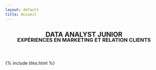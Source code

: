 ```yaml
---
layout: default
title: Accueil
---
```


<header>
<h2 style="text-align: center; margin-bottom: -5px;">DATA ANALYST JUNIOR</h2>

<h3 style="text-align: center; margin-top: -5px;">EXPÉRIENCES EN MARKETING ET RELATION CLIENTS</h3>
<p></p>
</header>

{% include tiles.html %}
